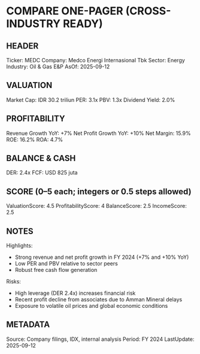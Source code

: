 # COMPARE ONE-PAGER (CROSS-INDUSTRY READY)

## HEADER
Ticker: MEDC
Company: Medco Energi Internasional Tbk
Sector: Energy
Industry: Oil & Gas E&P
AsOf: 2025-09-12

## VALUATION
Market Cap: IDR 30.2 triliun
PER: 3.1x
PBV: 1.3x
Dividend Yield: 2.0%

## PROFITABILITY
Revenue Growth YoY: +7%
Net Profit Growth YoY: +10%
Net Margin: 15.9%
ROE: 16.2%
ROA: 4.7%

## BALANCE & CASH
DER: 2.4x
FCF: USD 825 juta

## SCORE (0–5 each; integers or 0.5 steps allowed)
ValuationScore: 4.5
ProfitabilityScore: 4
BalanceScore: 2.5
IncomeScore: 2.5

## NOTES
Highlights:
- Strong revenue and net profit growth in FY 2024 (+7% and +10% YoY)
- Low PER and PBV relative to sector peers
- Robust free cash flow generation

Risks:
- High leverage (DER 2.4x) increases financial risk
- Recent profit decline from associates due to Amman Mineral delays
- Exposure to volatile oil prices and global economic conditions

## METADATA
Source: Company filings, IDX, internal analysis
Period: FY 2024
LastUpdate: 2025-09-12